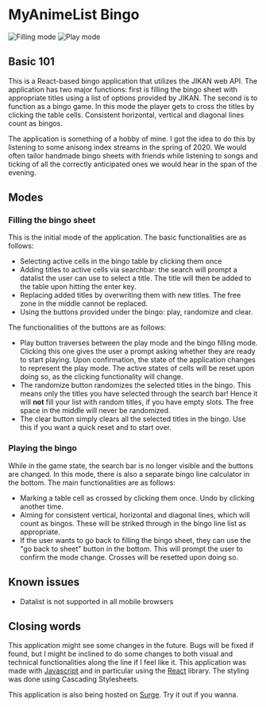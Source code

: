 # MyAnimeList Bingo

![Filling mode](https://imgur.com/xGUwVXl.png)
![Play mode](https://imgur.com/NUmG96O.png)

## Basic 101

This is a React-based bingo application that utilizes the JIKAN web API.
The application has two major functions: first is filling the bingo sheet
with appropriate titles using a list of options provided by JIKAN. The second is
to function as a bingo game. In this mode the player gets to cross the titles
by clicking the table cells. Consistent horizontal, vertical and diagonal lines
count as bingos.

The application is something of a hobby of mine. I got the idea to do this by listening
to some anisong index streams in the spring of 2020. We would often tailor handmade
bingo sheets with friends while listening to songs and ticking of all the correctly anticipated
ones we would hear in the span of the evening.

## Modes

### Filling the bingo sheet

This is the initial mode of the application. The basic functionalities are as follows:
* Selecting active cells in the bingo table by clicking them once
* Adding titles to active cells via searchbar: the search will prompt a datalist the user
can use to select a title. The title will then be added to the table upon hitting the enter key.
* Replacing added titles by overwriting them with new titles. The free zone in the middle cannot
be replaced.
* Using the buttons provided under the bingo: play, randomize and clear.

The functionalities of the buttons are as follows:
* Play button traverses between the play mode and the bingo filling mode. Clicking this one
gives the user a prompt asking whether they are ready to start playing. Upon confirmation,
the state of the application changes to represent the play mode. The active states of cells will
be reset upon doing so, as the clicking functionality will change.
* The randomize button randomizes the selected titles in the bingo. This means only the titles
you have selected through the search bar! Hence it will **not** fill your list with random titles,
if you have empty slots. The free space in the middle will never be randomized.
* The clear button simply clears all the selected titles in the bingo. Use this if you want
a quick reset and to start over.

### Playing the bingo
While in the game state, the search bar is no longer visible and the buttons are changed.
In this mode, there is also a separate bingo line calculator in the bottom. The main functionalities are as follows:
* Marking a table cell as crossed by clicking them once. Undo by clicking another time.
* Aiming for consistent vertical, horizontal and diagonal lines, which will count as bingos.
These will be striked through in the bingo line list as appropriate.
* If the user wants to go back to filling the bingo sheet, they can use the "go back to sheet"
button in the bottom. This will prompt the user to confirm the mode change. Crosses will be
resetted upon doing so.

## Known issues
* Datalist is not supported in all mobile browsers

## Closing words
This application might see some changes in the future. Bugs will be fixed if found,
but I might be inclined to do some changes to both visual and technical functionalities
along the line if I feel like it. This application was made with [Javascript](https://www.javascript.com/) and in
particular using the [React](https://reactjs.org/) library. The styling was done using Cascading Stylesheets.

This application is also being hosted on [Surge](http://bingobongo.surge.sh/). Try it out if you wanna.
